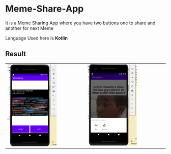 # Meme-Share-App

It is a Meme Sharing App where you have two buttons one to share and another for next Meme

Language Used here is **Kotlin**

## Result

<table>
  <tr>
    <td valign="top"><img src="/screenshots/image%201.png" width="65%"></td>
    <td valign="top"><img src="/screenshots/image%202.png" width="65%"></td>
  </tr>
 </table>
